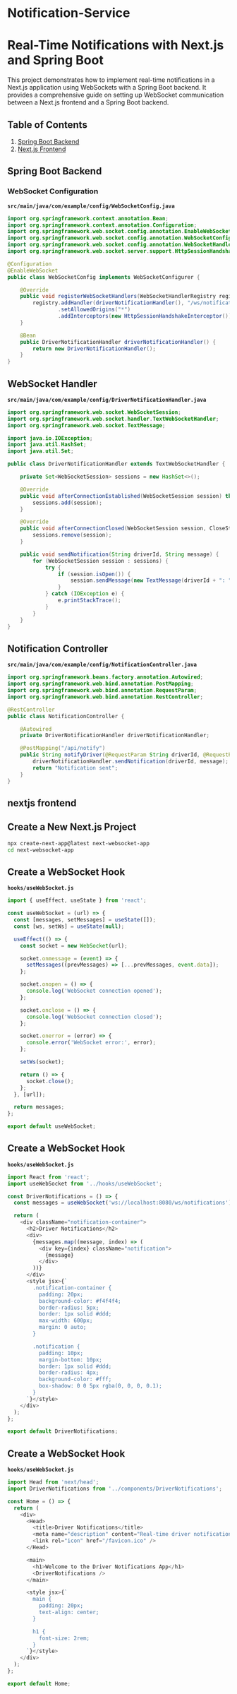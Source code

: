 # Notification-Service
# Real-Time Notifications with Next.js and Spring Boot

This project demonstrates how to implement real-time notifications in a Next.js application using WebSockets with a Spring Boot backend. It provides a comprehensive guide on setting up WebSocket communication between a Next.js frontend and a Spring Boot backend.

## Table of Contents

1. [Spring Boot Backend](#spring-boot-backend)
2. [Next.js Frontend](#nextjs-frontend)

## Spring Boot Backend

### WebSocket Configuration

**`src/main/java/com/example/config/WebSocketConfig.java`**

```java
import org.springframework.context.annotation.Bean;
import org.springframework.context.annotation.Configuration;
import org.springframework.web.socket.config.annotation.EnableWebSocket;
import org.springframework.web.socket.config.annotation.WebSocketConfigurer;
import org.springframework.web.socket.config.annotation.WebSocketHandlerRegistry;
import org.springframework.web.socket.server.support.HttpSessionHandshakeInterceptor;

@Configuration
@EnableWebSocket
public class WebSocketConfig implements WebSocketConfigurer {

    @Override
    public void registerWebSocketHandlers(WebSocketHandlerRegistry registry) {
        registry.addHandler(driverNotificationHandler(), "/ws/notifications")
                .setAllowedOrigins("*")
                .addInterceptors(new HttpSessionHandshakeInterceptor());
    }

    @Bean
    public DriverNotificationHandler driverNotificationHandler() {
        return new DriverNotificationHandler();
    }
}
```
## WebSocket Handler
**`src/main/java/com/example/config/DriverNotificationHandler.java`**

```java
import org.springframework.web.socket.WebSocketSession;
import org.springframework.web.socket.handler.TextWebSocketHandler;
import org.springframework.web.socket.TextMessage;

import java.io.IOException;
import java.util.HashSet;
import java.util.Set;

public class DriverNotificationHandler extends TextWebSocketHandler {

    private Set<WebSocketSession> sessions = new HashSet<>();

    @Override
    public void afterConnectionEstablished(WebSocketSession session) throws Exception {
        sessions.add(session);
    }

    @Override
    public void afterConnectionClosed(WebSocketSession session, CloseStatus status) throws Exception {
        sessions.remove(session);
    }

    public void sendNotification(String driverId, String message) {
        for (WebSocketSession session : sessions) {
            try {
                if (session.isOpen()) {
                    session.sendMessage(new TextMessage(driverId + ": " + message));
                }
            } catch (IOException e) {
                e.printStackTrace();
            }
        }
    }
}
```

## Notification Controller
**`src/main/java/com/example/config/NotificationController.java`**

```java
import org.springframework.beans.factory.annotation.Autowired;
import org.springframework.web.bind.annotation.PostMapping;
import org.springframework.web.bind.annotation.RequestParam;
import org.springframework.web.bind.annotation.RestController;

@RestController
public class NotificationController {

    @Autowired
    private DriverNotificationHandler driverNotificationHandler;

    @PostMapping("/api/notify")
    public String notifyDriver(@RequestParam String driverId, @RequestParam String message) {
        driverNotificationHandler.sendNotification(driverId, message);
        return "Notification sent";
    }
}
```

## nextjs frontend

## Create a New Next.js Project

```bash
npx create-next-app@latest next-websocket-app
cd next-websocket-app

```
## Create a WebSocket Hook
**`hooks/useWebSocket.js`**

```js
import { useEffect, useState } from 'react';

const useWebSocket = (url) => {
  const [messages, setMessages] = useState([]);
  const [ws, setWs] = useState(null);

  useEffect(() => {
    const socket = new WebSocket(url);

    socket.onmessage = (event) => {
      setMessages((prevMessages) => [...prevMessages, event.data]);
    };

    socket.onopen = () => {
      console.log('WebSocket connection opened');
    };

    socket.onclose = () => {
      console.log('WebSocket connection closed');
    };

    socket.onerror = (error) => {
      console.error('WebSocket error:', error);
    };

    setWs(socket);

    return () => {
      socket.close();
    };
  }, [url]);

  return messages;
};

export default useWebSocket;
```
## Create a WebSocket Hook
**`hooks/useWebSocket.js`**
```js
import React from 'react';
import useWebSocket from '../hooks/useWebSocket';

const DriverNotifications = () => {
  const messages = useWebSocket('ws://localhost:8080/ws/notifications');

  return (
    <div className="notification-container">
      <h2>Driver Notifications</h2>
      <div>
        {messages.map((message, index) => (
          <div key={index} className="notification">
            {message}
          </div>
        ))}
      </div>
      <style jsx>{`
        .notification-container {
          padding: 20px;
          background-color: #f4f4f4;
          border-radius: 5px;
          border: 1px solid #ddd;
          max-width: 600px;
          margin: 0 auto;
        }

        .notification {
          padding: 10px;
          margin-bottom: 10px;
          border: 1px solid #ddd;
          border-radius: 4px;
          background-color: #fff;
          box-shadow: 0 0 5px rgba(0, 0, 0, 0.1);
        }
      `}</style>
    </div>
  );
};

export default DriverNotifications;
```
## Create a WebSocket Hook
**`hooks/useWebSocket.js`**
```js
import Head from 'next/head';
import DriverNotifications from '../components/DriverNotifications';

const Home = () => {
  return (
    <div>
      <Head>
        <title>Driver Notifications</title>
        <meta name="description" content="Real-time driver notifications" />
        <link rel="icon" href="/favicon.ico" />
      </Head>

      <main>
        <h1>Welcome to the Driver Notifications App</h1>
        <DriverNotifications />
      </main>

      <style jsx>{`
        main {
          padding: 20px;
          text-align: center;
        }

        h1 {
          font-size: 2rem;
        }
      `}</style>
    </div>
  );
};

export default Home;
```


